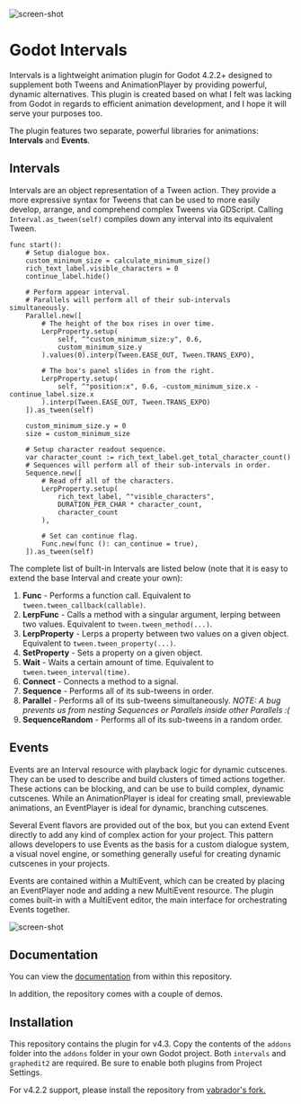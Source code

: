 ![screen-shot](https://github.com/fauxhaus/godot-intervals/blob/main/readme/banner.png)

# Godot Intervals

Intervals is a lightweight animation plugin for Godot 4.2.2+ designed to supplement both Tweens and AnimationPlayer by providing powerful, dynamic alternatives.
This plugin is created based on what I felt was lacking from Godot in regards to efficient animation development, and I hope it will serve your purposes too.

The plugin features two separate, powerful libraries for animations: **Intervals** and **Events**.

## Intervals

Intervals are an object representation of a Tween action. They provide a more expressive syntax for Tweens that can be used to more easily develop, arrange, and comprehend complex Tweens via GDScript.
Calling `Interval.as_tween(self)` compiles down any interval into its equivalent Tween.

```gdscript
func start():
	# Setup dialogue box.
	custom_minimum_size = calculate_minimum_size()
	rich_text_label.visible_characters = 0
	continue_label.hide()
	
	# Perform appear interval.
	# Parallels will perform all of their sub-intervals simultaneously.
	Parallel.new([
		# The height of the box rises in over time.
		LerpProperty.setup(
			self, ^"custom_minimum_size:y", 0.6,
			custom_minimum_size.y
		).values(0).interp(Tween.EASE_OUT, Tween.TRANS_EXPO),
		
		# The box's panel slides in from the right.
		LerpProperty.setup(
			self, ^"position:x", 0.6, -custom_minimum_size.x - continue_label.size.x
		).interp(Tween.EASE_OUT, Tween.TRANS_EXPO)
	]).as_tween(self)
	
	custom_minimum_size.y = 0
	size = custom_minimum_size
	
	# Setup character readout sequence.
	var character_count := rich_text_label.get_total_character_count()
	# Sequences will perform all of their sub-intervals in order.
	Sequence.new([
		# Read off all of the characters.
		LerpProperty.setup(
			rich_text_label, ^"visible_characters",
			DURATION_PER_CHAR * character_count,
			character_count
		),
		
		# Set can continue flag.
		Func.new(func (): can_continue = true),
	]).as_tween(self)
```

The complete list of built-in Intervals are listed below (note that it is easy to extend the base Interval and create your own):
1. **Func** - Performs a function call. Equivalent to `tween.tween_callback(callable)`.
2. **LerpFunc** - Calls a method with a singular argument, lerping between two values. Equivalent to `tween.tween_method(...)`.
3. **LerpProperty** - Lerps a property between two values on a given object. Equivalent to `tween.tween_property(...)`.
4. **SetProperty** - Sets a property on a given object.
5. **Wait** - Waits a certain amount of time. Equivalent to `tween.tween_interval(time)`.
6. **Connect** - Connects a method to a signal.
7. **Sequence** - Performs all of its sub-tweens in order.
8. **Parallel** - Performs all of its sub-tweens simultaneously. *NOTE: A bug prevents us from nesting Sequences or Parallels inside other Parallels :(*
9. **SequenceRandom** - Performs all of its sub-tweens in a random order.

## Events

Events are an Interval resource with playback logic for dynamic cutscenes. They can be used to describe and build clusters of timed actions together. These actions can be blocking, and can be use to build complex, dynamic cutscenes.
While an AnimationPlayer is ideal for creating small, previewable animations, an EventPlayer is ideal for dynamic, branching cutscenes.

Several Event flavors are provided out of the box, but you can extend Event directly to add any kind of complex action for your project.
This pattern allows developers to use Events as the basis for a custom dialogue system, a visual novel engine, or something generally useful for creating dynamic cutscenes in your projects.

Events are contained within a MultiEvent, which can be created by placing an EventPlayer node and adding a new MultiEvent resource. The plugin comes built-in with a MultiEvent editor, the main interface for orchestrating Events together. 

![screen-shot](https://github.com/fauxhaus/godot-intervals/blob/main/readme/pic01.png)

## Documentation

You can view the [documentation](https://github.com/dog-on-moon/godot-intervals/tree/main/docs) from within this repository.

In addition, the repository comes with a couple of demos.

## Installation

This repository contains the plugin for v4.3. Copy the contents of the `addons` folder into the `addons` folder in your own Godot project. Both `intervals` and `graphedit2` are required. Be sure to enable both plugins from Project Settings.

For v4.2.2 support, please install the repository from [vabrador's fork.](https://github.com/vabrador/godot-intervals/tree/backport-4.2)
